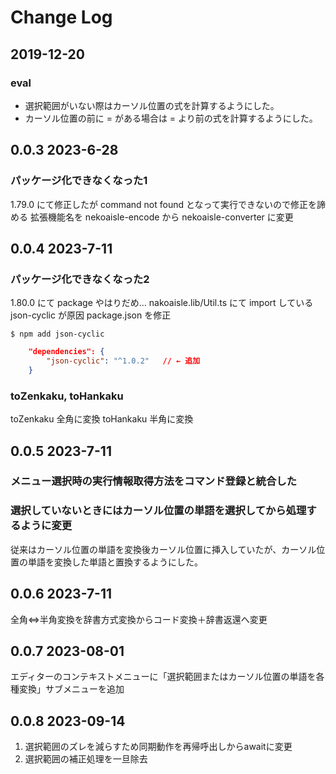 # Change Log

## 2019-12-20

### eval
- 選択範囲がいない際はカーソル位置の式を計算するようにした。
- カーソル位置の前に = がある場合は = より前の式を計算するようにした。

## 0.0.3 2023-6-28
### パッケージ化できなくなった1
1.79.0 にて修正したが command not found となって実行できないので修正を諦める
拡張機能名を nekoaisle-encode から nekoaisle-converter に変更

## 0.0.4 2023-7-11
### パッケージ化できなくなった2
1.80.0 にて package やはりだめ…
nakoaisle.lib/Util.ts にて import している json-cyclic が原因
package.json を修正
```console
$ npm add json-cyclic
```
```json
    "dependencies": {
        "json-cyclic": "^1.0.2"   // ← 追加
    }
```

### toZenkaku, toHankaku
toZenkaku 全角に変換
toHankaku 半角に変換

## 0.0.5 2023-7-11
### メニュー選択時の実行情報取得方法をコマンド登録と統合した
### 選択していないときにはカーソル位置の単語を選択してから処理するように変更
従来はカーソル位置の単語を変換後カーソル位置に挿入していたが、カーソル位置の単語を変換した単語と置換するようにした。

## 0.0.6 2023-7-11
全角⇔半角変換を辞書方式変換からコード変換＋辞書返還へ変更

## 0.0.7 2023-08-01
エディターのコンテキストメニューに「選択範囲またはカーソル位置の単語を各種変換」サブメニューを追加

## 0.0.8 2023-09-14
1. 選択範囲のズレを減らすため同期動作を再帰呼出しからawaitに変更
2. 選択範囲の補正処理を一旦除去